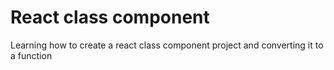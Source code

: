 # React class component

Learning how to create a react class component project and converting it to a function